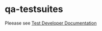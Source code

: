 # qa-testsuites 

Pleease see [Test Developer Documentation](https://wiki.microfocus.net/index.php/SUSE/Quality_Assurance/Automation)

